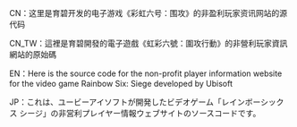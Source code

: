 CN：这里是育碧开发的电子游戏《彩虹六号：围攻》的非盈利玩家资讯网站的源代码

CN_TW：這裡是育碧開發的電子遊戲《虹彩六號：圍攻行動》的非營利玩家資訊網站的原始碼

EN：Here is the source code for the non-profit player information website for the video game Rainbow Six: Siege developed by Ubisoft

JP：これは、ユービーアイソフトが開発したビデオゲーム「レインボーシックス シージ」の非営利プレイヤー情報ウェブサイトのソースコードです。
